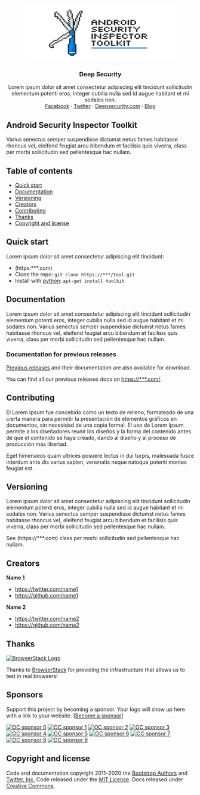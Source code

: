 <p align="center">
  <a href="#">
    <img src="/assets/images/ASIT__Banner.jpg" alt="Tool kit" width="400" height="150">
  </a>
</p>

<h3 align="center">Deep Security</h3>

<p align="center">
  Lorem ipsum dolor sit amet consectetur adipiscing elit tincidunt sollicitudin elementum potenti eros, integer cubilia nulla sed id augue habitant et mi sodales non.
  <br>
  <a href="#">Facebook</a>
  ·
  <a href="#_request.md">Twitter</a>
  ·
  <a href="#">Deepsecurity.com</a>
  ·
  <a href="#">Blog</a>
</p>


## Android Security Inspector Toolkit

Varius senectus semper suspendisse dictumst netus fames habitasse rhoncus vel, eleifend feugiat arcu bibendum et facilisis quis viverra, class per morbi sollicitudin sed pellentesque hac nullam.


## Table of contents

- [Quick start](#quick-start)
- [Documentation](#documentation)
- [Versioning](#versioning)
- [Creators](#creators)
- [Contributing](#contributing)
- [Thanks](#thanks)
- [Copyright and license](#copyright-and-license)


## Quick start

Lorem ipsum dolor sit amet consectetur adipiscing elit tincidunt:

- (https:***.com)
- Clone the repo: `git clone https://***/tool.git`
- Install with [python](https://www.***.com/): `apt-get install toolkit`

## Documentation

Lorem ipsum dolor sit amet consectetur adipiscing elit tincidunt sollicitudin elementum potenti eros, integer cubilia nulla sed id augue habitant et mi sodales non. Varius senectus semper suspendisse dictumst netus fames habitasse rhoncus vel, eleifend feugiat arcu bibendum et facilisis quis viverra, class per morbi sollicitudin sed pellentesque hac nullam.


### Documentation for previous releases

[Previous releases](https://***.com) and their documentation are also available for download.

You can find all our previous releases docs on <https://***.com/>.


## Contributing

El Lorem Ipsum fue concebido como un texto de relleno, formateado de una cierta manera para permitir la presentación de elementos gráficos en documentos, sin necesidad de una copia formal. El uso de Lorem Ipsum permite a los diseñadores reunir los diseños y la forma del contenido antes de que el contenido se haya creado, dando al diseño y al proceso de producción más libertad.

Eget himenaeos quam ultrices posuere lectus in dui turpis, malesuada fusce interdum ante dis varius sapien, venenatis neque natoque potenti montes feugiat est.


## Versioning

Lorem ipsum dolor sit amet consectetur adipiscing elit tincidunt sollicitudin elementum potenti eros, integer cubilia nulla sed id augue habitant et mi sodales non. Varius senectus semper suspendisse dictumst netus fames habitasse rhoncus vel, eleifend feugiat arcu bibendum et facilisis quis viverra, class per morbi sollicitudin sed pellentesque hac nullam.

See (https://***.com) class per morbi sollicitudin sed pellentesque hac nullam.


## Creators

**Name 1**

- <https://twitter.com/name1>
- <https://github.com/name1>

**Name 2**

- <https://twitter.com/name2>
- <https://github.com/name2>


## Thanks

<a href="https://www.browserstack.com/">
  <img src="https://live.browserstack.com/images/opensource/browserstack-logo.svg" alt="BrowserStack Logo" width="192" height="42">
</a>

Thanks to [BrowserStack](https://www.browserstack.com/) for providing the infrastructure that allows us to test in real browsers!


## Sponsors

Support this project by becoming a sponsor. Your logo will show up here with a link to your website. [[Become a sponsor](https://opencollective.com/bootstrap#sponsor)]

[![OC sponsor 0](https://opencollective.com/bootstrap/sponsor/0/avatar.svg)](https://opencollective.com/bootstrap/sponsor/0/website)
[![OC sponsor 1](https://opencollective.com/bootstrap/sponsor/1/avatar.svg)](https://opencollective.com/bootstrap/sponsor/1/website)
[![OC sponsor 2](https://opencollective.com/bootstrap/sponsor/2/avatar.svg)](https://opencollective.com/bootstrap/sponsor/2/website)
[![OC sponsor 3](https://opencollective.com/bootstrap/sponsor/3/avatar.svg)](https://opencollective.com/bootstrap/sponsor/3/website)
[![OC sponsor 4](https://opencollective.com/bootstrap/sponsor/4/avatar.svg)](https://opencollective.com/bootstrap/sponsor/4/website)
[![OC sponsor 5](https://opencollective.com/bootstrap/sponsor/5/avatar.svg)](https://opencollective.com/bootstrap/sponsor/5/website)
[![OC sponsor 6](https://opencollective.com/bootstrap/sponsor/6/avatar.svg)](https://opencollective.com/bootstrap/sponsor/6/website)
[![OC sponsor 7](https://opencollective.com/bootstrap/sponsor/7/avatar.svg)](https://opencollective.com/bootstrap/sponsor/7/website)
[![OC sponsor 8](https://opencollective.com/bootstrap/sponsor/8/avatar.svg)](https://opencollective.com/bootstrap/sponsor/8/website)
[![OC sponsor 9](https://opencollective.com/bootstrap/sponsor/9/avatar.svg)](https://opencollective.com/bootstrap/sponsor/9/website)


## Copyright and license

Code and documentation copyright 2011–2020 the [Bootstrap Authors](https://github.com/twbs/bootstrap/graphs/contributors) and [Twitter, Inc.](https://twitter.com) Code released under the [MIT License](https://github.com/twbs/bootstrap/blob/main/LICENSE). Docs released under [Creative Commons](https://creativecommons.org/licenses/by/3.0/).

